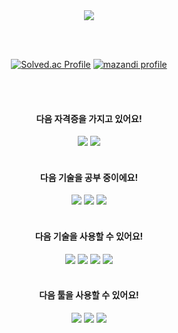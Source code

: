 
<div align="center"> 
<img src="https://capsule-render.vercel.app/api?type=venom&color=auto&height=300&section=header&text=Jun's%20Github&fontSize=90" /> 
</div>

<br><br>

<div align = 'center'>
  
  [![Solved.ac Profile](http://mazassumnida.wtf/api/generate_badge?boj=everjun2)](https://solved.ac/everjun2)
  [![mazandi profile](http://mazandi.herokuapp.com/api?handle=everjun2&theme=warm)](https://solved.ac/everjun2)

</div>

<br><br>

<div id = "main", align = center>

  #### 다음 자격증을 가지고 있어요!
<!-- sqld -->
  <img src="https://img.shields.io/badge/SQLD-3876F2?style=for-the-badge&logo=mysql&logoColor=white">
  <img src="https://img.shields.io/badge/CSTS-3876F2?style=for-the-badge&logo=&logoColor=white">
  
  #### <br>다음 기술을 공부 중이에요!
<!-- java, javascript 순 -->
  <img src="https://img.shields.io/badge/Java-6DB33F?style=for-the-badge&logo=openjdk&logoColor=white">
  <img src="https://img.shields.io/badge/Spring-6DB33F?style=for-the-badge&logo=spring&logoColor=white">
  <img src="https://img.shields.io/badge/Spring Boot-6DB33F?style=for-the-badge&logo=springboot&logoColor=white">

  #### <br>다음 기술을 사용할 수 있어요!
 <img src="https://img.shields.io/badge/C-F24E1E?style=for-the-badge&logo=c&logoColor=white">
 <img src = "https://img.shields.io/badge/HTML5-E34F26?style=for-the-badge&logo=html5&logoColor=white">
 <img src = "https://img.shields.io/badge/CSS3-1572B6?style=for-the-badge&logo=css3&logoColor=white">
 <img src = "https://img.shields.io/badge/JavaScript-F7DF1E?style=for-the-badge&logo=JavaScript&logoColor=white">
 
  #### <br>다음 툴을 사용할 수 있어요!
 <img src="https://img.shields.io/badge/VS code-007ACC?style=for-the-badge&logo=visualstudiocode&logoColor=white">
 <img src="https://img.shields.io/badge/Intelij-000000?style=for-the-badge&logo=intellijidea&logoColor=#000000"> 
 <img src="https://img.shields.io/badge/Figma-A259FF?style=for-the-badge&logo=figma&logoColor=white">


 </div>

 </div>
